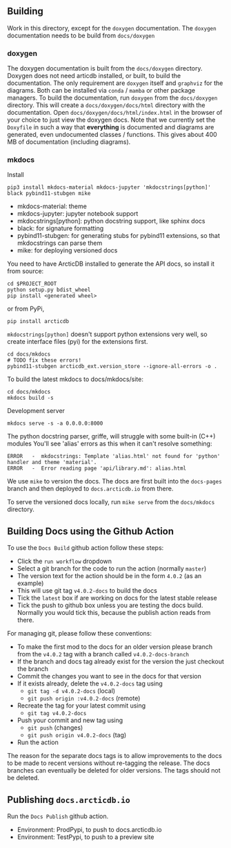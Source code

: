 ## Building

Work in this directory, except for the `doxygen` documentation.
The `doxygen` documentation needs to be build from `docs/doxygen`

### doxygen

The doxygen documentation is built from the `docs/doxygen` directory.
Doxygen does not need articdb installed, or built, to build the documentation.
The only requirement are `doxygen` itself and `graphviz` for the diagrams.
Both can be installed via `conda` / `mamba` or other package managers.
To build the documentation, run `doxygen` from the `docs/doxygen` directory.
This will create a `docs/doxygen/docs/html`  directory with the documentation.
Open `docs/doxygen/docs/html/index.html` in the browser of your choice to just view the doxygen docs.
Note that we currently set the `Doxyfile` in such a way that **everything** is documented
and diagrams are generated, even undocumented classes / functions. This gives about 400 MB of documentation (including diagrams).

### mkdocs

Install
```
pip3 install mkdocs-material mkdocs-jupyter 'mkdocstrings[python]' black pybind11-stubgen mike
```
- mkdocs-material: theme
- mkdocs-jupyter: jupyter notebook support
- mkdocstrings[python]: python docstring support, like sphinx docs
- black: for signature formatting
- pybind11-stubgen: for generating stubs for pybind11 extensions, so that mkdocstrings can parse them
- mike: for deploying versioned docs

You need to have ArcticDB installed to generate the API docs, so install it from source:

```
cd $PROJECT_ROOT
python setup.py bdist_wheel
pip install <generated wheel>
```

or from PyPi,
```
pip install arcticdb
```

`mkdocstrings[python]` doesn't support python extensions very well, so create interface files (pyi) for the extensions first.
```
cd docs/mkdocs
# TODO fix these errors!
pybind11-stubgen arcticdb_ext.version_store --ignore-all-errors -o .
```

To build the latest mkdocs to docs/mkdocs/site:
```
cd docs/mkdocs
mkdocs build -s
```

Development server 
```
mkdocs serve -s -a 0.0.0.0:8000
```

The python docstring parser, griffe, will struggle with some built-in (C++) modules
You'll see 'alias' errors as this when it can't resolve something:
```
ERROR   -  mkdocstrings: Template 'alias.html' not found for 'python' handler and theme 'material'.
ERROR   -  Error reading page 'api/library.md': alias.html
```

We use `mike` to version the docs.  The docs are first built into the `docs-pages` branch and then deployed to `docs.arcticdb.io` from there.

To serve the versioned docs locally, run `mike serve` from the `docs/mkdocs` directory.

## Building Docs using the Github Action

To use the `Docs Build` github action follow these steps:

* Click the `run workflow` dropdown
* Select a git branch for the code to run the action (normally `master`)
* The version text for the action should be in the form `4.0.2` (as an example)
* This will use git tag `v4.0.2-docs` to build the docs
* Tick the `latest` box if are working on docs for the latest stable release
* Tick the push to github box unless you are testing the docs build. Normally you would tick this, because the publish action reads from there.

For managing git, please follow these conventions:

* To make the first mod to the docs for an older version please branch from the `v4.0.2` tag with a branch called `v4.0.2-docs-branch`
* If the branch and docs tag already exist for the version the just checkout the branch
* Commit the changes you want to see in the docs for that version
* If it exists already, delete the `v4.0.2-docs` tag using 
    * `git tag -d v4.0.2-docs` (local)
    * `git push origin :v4.0.2-docs` (remote)
* Recreate the tag for your latest commit using
    * `git tag v4.0.2-docs`
* Push your commit and new tag using
    * `git push` (changes)
    * `git push origin v4.0.2-docs` (tag)
* Run the action

The reason for the separate docs tags is to allow improvements to the docs to be made to recent versions without re-tagging the release. The docs branches can eventually be deleted for older versions. The tags should not be deleted.


## Publishing `docs.arcticdb.io`

Run the `Docs Publish` github action.
- Environment: ProdPypi, to push to docs.arcticdb.io
- Environment: TestPypi, to push to a preview site
